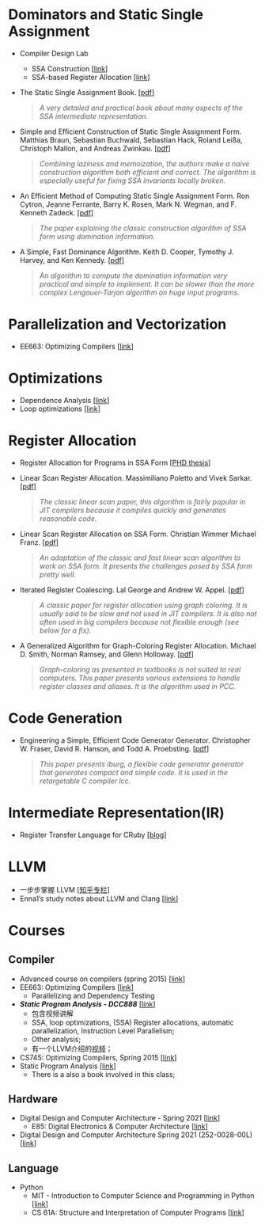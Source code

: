 # Dominators and Static Single Assignment

- Compiler Design Lab 

  - SSA Construction [[link](https://compilers.cs.uni-saarland.de/projects/ssaconstr/)]
  - SSA-based Register Allocation [[link](https://compilers.cs.uni-saarland.de/projects/ssara/)]

- The Static Single Assignment Book. [[pdf](http://ssabook.gforge.inria.fr/latest/book.pdf)]

  > *A very detailed and practical book about many aspects of the SSA intermediate representation.*

- Simple and Efficient Construction of Static Single Assignment Form. Matthias Braun, Sebastian Buchwald, Sebastian Hack, Roland Leißa, Christoph Mallon, and Andreas Zwinkau. [[pdf](https://c9x.me/compile/bib/braun13cc.pdf)]

  > *Combining laziness and memoization, the authors make a naive construction algorithm both efficient and correct. The algorithm is especially useful for fixing SSA invariants locally broken.*

- An Efficient Method of Computing Static Single Assignment Form. Ron Cytron, Jeanne Ferrante, Barry K. Rosen, Mark N. Wegman, and F. Kenneth Zadeck. [[pdf](https://c9x.me/compile/bib/ssa.pdf)]

  > *The paper explaining the classic construction algorithm of SSA form using domination information.*

- A Simple, Fast Dominance Algorithm. Keith D. Cooper, Tymothy J. Harvey, and Ken Kennedy. [[pdf](https://c9x.me/compile/bib/quickdom.pdf)]

  > *An algorithm to compute the domination information very practical and simple to implement. It can be slower than the more complex Lengauer-Tarjan algorithm on huge input programs.*



# Parallelization and Vectorization

- EE663: Optimizing Compilers [[link](https://engineering.purdue.edu/~eigenman/ECE663/Handouts/ece663slides.pdf)]

# Optimizations

- Dependence Analysis [[link](https://engineering.purdue.edu/~milind/ece468/2015fall/lecture-13.pdf)]
- Loop optimizations [[link](https://engineering.purdue.edu/~milind/ece468/2015fall/lecture-12.pdf)]

# Register Allocation

- Register Allocation for Programs in SSA Form [[PHD thesis](https://publikationen.bibliothek.kit.edu/1000007166/6532)]

- Linear Scan Register Allocation. Massimiliano Poletto and Vivek Sarkar. [[pdf](https://c9x.me/compile/bib/linearscan.pdf)]

  > *The classic linear scan paper, this algorithm is fairly popular in JIT compilers because it compiles quickly and generates reasonable code.*

- Linear Scan Register Allocation on SSA Form. Christian Wimmer Michael Franz. [[pdf](https://c9x.me/compile/bib/Wimmer10a.pdf)]

  > *An adaptation of the classic and fast linear scan algorithm to work on SSA form. It presents the challenges posed by SSA form pretty well.*

- Iterated Register Coalescing. Lal George and Andrew W. Appel. [[pdf](https://c9x.me/compile/bib/irc.pdf)]

  > *A classic paper for register allocation using graph coloring. It is usually said to be slow and not used in JIT compilers. It is also not often used in big compilers because not flexible enough (see below for a fix).*

- A Generalized Algorithm for Graph-Coloring Register Allocation. Michael D. Smith, Norman Ramsey, and Glenn Holloway. [[pdf](https://c9x.me/compile/bib/pcc-rega.pdf)]

  > *Graph-coloring as presented in textbooks is not suited to real computers. This paper presents various extensions to handle register classes and aliases. It is the algorithm used in PCC.*

# Code Generation

- Engineering a Simple, Efficient Code Generator Generator. Christopher W. Fraser, David R. Hanson, and Todd A. Proebsting. [[pdf](https://c9x.me/compile/bib/iburg.pdf)]

  > *This paper presents iburg, a flexible code generator generator that generates compact and simple code. It is used in the retargetable C compiler lcc.*

# Intermediate Representation(IR)

- Register Transfer Language for CRuby [[blog](https://developers.redhat.com/blog/2019/02/19/register-transfer-language-for-cruby#)]

# LLVM

- 一步步掌握 LLVM [[知乎专栏](https://www.zhihu.com/column/c_1250484713606819840)]
- Enna1’s study notes about LLVM and Clang [[link](https://llvm-clang-study-notes.readthedocs.io/en/latest/index.html)]

# Courses

## Compiler

- Advanced course on compilers (spring 2015) [[link](https://wiki.aalto.fi/display/t1065450/Advanced+compilers+2015)]
- EE663: Optimizing Compilers [[link](https://engineering.purdue.edu/~eigenman/ECE663/Handouts/ece663slides.pdf)]
  - Parallelizing and Dependency Testing
- ***Static Program Analysis - DCC888*** [[link](https://homepages.dcc.ufmg.br/~fernando/classes/dcc888/)]
  - 包含视频讲解
  - SSA, loop optimizations, (SSA) Register allocations, automatic parallelization, Instruction Level Parallelism;
  - Other analysis;
  - 有一个LLVM介绍的[视频](https://youtube.com/playlist?list=PLDSTpI7ZVmVnvqtebWnnI8YeB8bJoGOyv)；
- CS745: Optimizing Compilers, Spring 2015 [[link](https://www.cs.cmu.edu/afs/cs.cmu.edu/academic/class/15745-s15/www/)]
- Static Program Analysis [[link](https://cs.au.dk/~amoeller/spa/)]
  - There is a also a book involved in this class;

## Hardware

- Digital Design and Computer Architecture - Spring 2021 [[link](https://safari.ethz.ch/digitaltechnik/spring2021/doku.php?id=start)]
  - E85: Digital Electronics & Computer Architecture [[link](http://pages.hmc.edu/harris/class/e85/)]
- Digital Design and Computer Architecture Spring 2021 (252-0028-00L) [[link](https://safari.ethz.ch/digitaltechnik/spring2021/doku.php?id=start)]

## Language

- Python
  - MIT - Introduction to Computer Science and Programming in Python [[link](https://ocw.mit.edu/courses/electrical-engineering-and-computer-science/6-0001-introduction-to-computer-science-and-programming-in-python-fall-2016/index.htm)]
  - CS 61A: Structure and Interpretation of Computer Programs [[link](https://inst.eecs.berkeley.edu/~cs61a/fa20/)]

